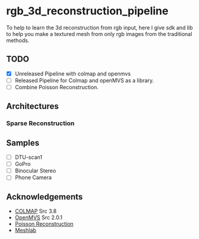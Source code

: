 # rgb_3d_reconstruction_pipeline

To help to learn the 3d reconstruction from rgb input, here I give sdk and lib to help you make a textured mesh from only rgb images from the traditional methods.

## TODO
- [X] Unreleased Pipeline with colmap and openmvs
- [ ] Released Pipeline for Colmap and openMVS as a library.
- [ ] Combine Poisson Reconstruction.

## Architectures
### Sparse Reconstruction


## Samples
- [ ] DTU-scan1
- [ ] GoPro
- [ ] Binocular Stereo
- [ ] Phone Camera

## Acknowledgements
- [COLMAP](https://github.com/colmap/colmap) Src 3.8
- [OpenMVS](https://github.com/cdcseacave/openMVS) Src 2.0.1
- [Poisson Reconstruction](https://www.cs.jhu.edu/~misha/Code/PoissonRecon/Version13.8/)
- [Meshlab](https://github.com/cnr-isti-vclab/meshlab)